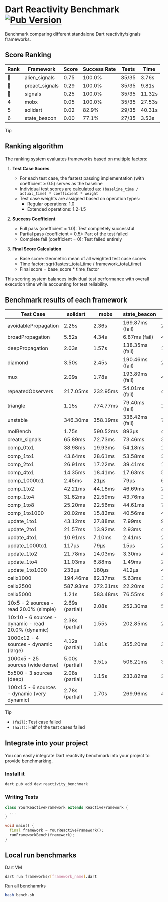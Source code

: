 # Dart Reactivity Benchmark [![Pub Version](https://img.shields.io/pub/v/reactivity_benchmark)](https://pub.dev/packages/reactivity_benchmark)

Benchmark comparing different standalone Dart reactivity/signals frameworks.

## Score Ranking

<!-- ranking start -->
| Rank | Framework | Score | Success Rate | Tests | Time |
|------|-----------|-------|--------------|-------|------|
| 🥇 | alien_signals | 0.75 | 100.0% | 35/35 | 3.76s |
| 🥈 | preact_signals | 0.29 | 100.0% | 35/35 | 9.81s |
| 🥉 | signals | 0.25 | 100.0% | 35/35 | 11.32s |
| 4 | mobx | 0.05 | 100.0% | 35/35 | 27.53s |
| 5 | solidart | 0.02 | 82.9% | 29/35 | 40.31s |
| 6 | state_beacon | 0.00 | 77.1% | 27/35 | 3.53s |

<!-- ranking end -->

> [!TIP]
> ## Ranking algorithm
>
> The ranking system evaluates frameworks based on multiple factors:
>
> 1. **Test Case Scores**
>    - For each test case, the fastest passing implementation (with coefficient ≥ 0.5) serves as the baseline
>    - Individual test scores are calculated as: `(baseline_time / actual_time) * coefficient * weight`
>    - Test case weights are assigned based on operation types:
>      - Regular operations: 1.0
>      - Extended operations: 1.2-1.5
>
> 2. **Success Coefficient**
>    - Full pass (coefficient = 1.0): Test completely successful
>    - Partial pass (coefficient = 0.5): Part of the test failed
>    - Complete fail (coefficient = 0): Test failed entirely
>
> 3. **Final Score Calculation**
>    - Base score: Geometric mean of all weighted test case scores
>    - Time factor: sqrt(fastest_total_time / framework_total_time)
>    - Final score = base_score * time_factor
>
> This scoring system balances individual test performance with overall execution time while accounting for test reliability.

## Benchmark results of each framework

<!-- test-case start -->
| Test Case | solidart | mobx | state_beacon | signals | alien_signals | preact_signals |
|---|---|---|---|---|---|---|
| avoidablePropagation | 2.25s | 2.36s | 169.87ms (fail) | 207.81ms | 188.32ms | 210.34ms |
| broadPropagation | 5.52s | 4.34s | 6.87ms (fail) | 456.95ms | 344.48ms | 457.44ms |
| deepPropagation | 2.03s | 1.57s | 138.35ms (fail) | 176.00ms | 119.41ms | 173.43ms |
| diamond | 3.50s | 2.45s | 190.46ms (fail) | 287.58ms | 246.37ms | 272.82ms |
| mux | 2.09s | 1.78s | 193.89ms (fail) | 412.55ms | 421.63ms | 385.55ms |
| repeatedObservers | 217.05ms | 232.95ms | 54.01ms (fail) | 45.77ms | 43.66ms | 41.61ms |
| triangle | 1.15s | 774.77ms | 79.40ms (fail) | 102.92ms | 85.23ms | 98.21ms |
| unstable | 346.30ms | 358.19ms | 336.42ms (fail) | 78.41ms | 60.97ms | 69.44ms |
| molBench | 1.75s | 590.52ms | 893μs | 486.28ms | 472.17ms | 483.99ms |
| create_signals | 65.89ms | 72.73ms | 73.46ms | 30.23ms | 21.33ms | 4.68ms |
| comp_0to1 | 38.98ms | 19.93ms | 54.18ms | 15.35ms | 5.03ms | 17.08ms |
| comp_1to1 | 43.64ms | 28.61ms | 53.58ms | 28.14ms | 11.10ms | 14.44ms |
| comp_2to1 | 26.91ms | 17.22ms | 39.41ms | 16.66ms | 15.22ms | 10.68ms |
| comp_4to1 | 14.35ms | 18.41ms | 17.63ms | 5.67ms | 1.75ms | 13.07ms |
| comp_1000to1 | 2.45ms | 21μs | 79μs | 6μs | 3μs | 4μs |
| comp_1to2 | 42.21ms | 44.18ms | 46.69ms | 24.18ms | 10.30ms | 32.55ms |
| comp_1to4 | 31.62ms | 22.59ms | 43.76ms | 13.54ms | 7.30ms | 22.96ms |
| comp_1to8 | 25.20ms | 22.56ms | 44.61ms | 7.22ms | 3.76ms | 14.78ms |
| comp_1to1000 | 20.02ms | 15.83ms | 40.56ms | 4.80ms | 3.33ms | 7.26ms |
| update_1to1 | 43.12ms | 27.88ms | 7.99ms | 9.48ms | 4.36ms | 8.84ms |
| update_2to1 | 21.57ms | 13.92ms | 2.93ms | 4.67ms | 2.19ms | 4.36ms |
| update_4to1 | 10.91ms | 7.10ms | 2.41ms | 2.36ms | 1.93ms | 2.21ms |
| update_1000to1 | 117μs | 79μs | 15μs | 23μs | 19μs | 21μs |
| update_1to2 | 21.78ms | 14.03ms | 3.30ms | 4.73ms | 3.60ms | 4.36ms |
| update_1to4 | 11.03ms | 6.88ms | 1.49ms | 2.36ms | 1.15ms | 2.28ms |
| update_1to1000 | 233μs | 180μs | 412μs | 46μs | 48μs | 42μs |
| cellx1000 | 194.46ms | 82.37ms | 5.63ms | 10.12ms | 7.66ms | 9.88ms |
| cellx2500 | 587.93ms | 272.31ms | 22.20ms | 39.77ms | 22.28ms | 29.05ms |
| cellx5000 | 1.21s | 583.48ms | 76.55ms | 93.55ms | 54.04ms | 83.36ms |
| 10x5 - 2 sources - read 20.0% (simple) | 2.69s (partial) | 2.08s | 252.30ms | 510.85ms | 237.62ms | 430.86ms |
| 10x10 - 6 sources - dynamic - read 20.0% (dynamic) | 2.38s (partial) | 1.55s | 202.85ms | 277.16ms | 183.91ms | 270.30ms |
| 1000x12 - 4 sources - dynamic (large) | 4.12s (partial) | 1.81s | 355.20ms | 3.75s | 293.46ms | 3.42s |
| 1000x5 - 25 sources (wide dense) | 5.00s (partial) | 3.51s | 506.21ms | 3.50s | 417.01ms | 2.53s |
| 5x500 - 3 sources (deep) | 2.08s (partial) | 1.15s | 233.82ms | 229.35ms | 199.76ms | 230.04ms |
| 100x15 - 6 sources - dynamic (very dynamic) | 2.78s (partial) | 1.70s | 269.96ms | 479.64ms | 267.08ms | 452.66ms |

<!-- test-case end -->

> [!TIP]
> - `(fail)`: Test case failed
> - `(half)`: Half of the test cases failed

## Integrate into your project

You can easily integrate Dart reactivity benchmark into your project to provide benchmarking.

### Install it

```bash
dart pub add dev:reactivity_benchmark
```

### Writing Tests

```dart
class YourReactiveFramework extends ReactiveFramework {
  ...
}

void main() {
  final framework = YourReactiveFramework();
  runFrameworkBench(framework);
}
```

## Local run benchmarks

Dart VM
```bash
dart run frameworks/[framework_name].dart
```

Run all benchamrks
```bash
bash bench.sh
```
